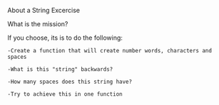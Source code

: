 About a String Excercise

What is the mission?

If you choose, its is to do the following:

    -Create a function that will create number words, characters and spaces

    -What is this "string" backwards?

    -How many spaces does this string have?
    
    -Try to achieve this in one function

  
